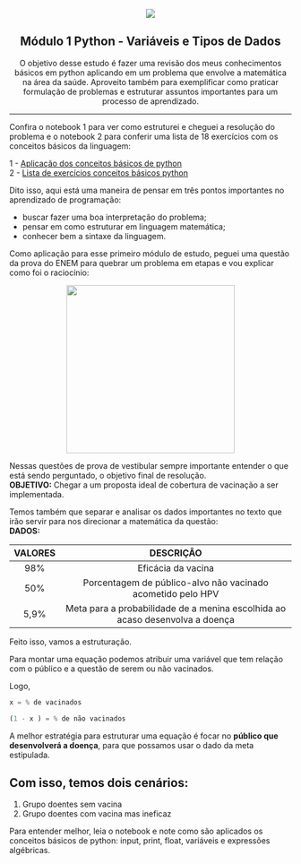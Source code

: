<p align="center">
  <img src="https://user-images.githubusercontent.com/113952506/204904623-60ad0780-fc95-4570-b822-fc1a9fae8fea.jpg" >
</p>

<h2 align="center">
 Módulo 1 Python - Variáveis e Tipos de Dados
</h2>

<p align="center">
 O objetivo desse estudo é fazer uma revisão dos meus conhecimentos básicos em python aplicando em um problema que envolve a matemática na área da saúde. Aproveito também para exemplificar como praticar formulação de problemas e estruturar assuntos importantes para um processo de aprendizado.
     </a>
</p>

---
Confira o notebook 1 para ver como estruturei e cheguei a resolução do problema e o notebook 2 para conferir uma lista de 18 exercícios com os conceitos básicos da linguagem:

1 - [Aplicação dos conceitos básicos de python](https://github.com/mariagabimiguel/MODULO1PythonVariaveiseTiposdeDados/blob/main/Módulo_1_Python_Variáveis_e_Tipos_de_Dados.ipynb)<br>
2 - [Lista de exercícios conceitos básicos python](https://github.com/mariagabimiguel/MODULO1PythonVariaveiseTiposdeDados/blob/main/Lista_1_Python_18_exercícios___Variáveis_e_Tipos_de_Dados.ipynb) <br>


 Dito isso, aqui está uma maneira de pensar em três pontos importantes no aprendizado de programação:

* buscar fazer uma boa interpretação do problema;
* pensar em como estruturar em linguagem matemática;
* conhecer bem a sintaxe da linguagem.

Como aplicação para esse primeiro módulo de estudo, peguei uma questão da prova do ENEM para quebrar um problema em etapas e vou explicar como foi o raciocínio:
 <div align="center">
<img src="https://user-images.githubusercontent.com/113952506/204931672-4e7bfb75-2602-4b50-b328-343c00a5ba67.png" width="300px" />
</div>
    </p>

Nessas questões de prova de vestibular sempre importante entender o que está sendo perguntado, o objetivo final de resolução. <br>
**OBJETIVO:** Chegar a um proposta ideal de cobertura de vacinação a ser implementada.

 
Temos também que separar e analisar os dados importantes no texto que irão servir para nos direcionar a matemática da questão: <br>
**DADOS:** <br>

 
 |VALORES|DESCRIÇÃO|
|:---------:|:-----------------------------------:|
| 98%	    |  Eficácia da vacina |
| 50%	    | Porcentagem de público-alvo não vacinado acometido pelo HPV |
| 5,9%	    | Meta para a probabilidade de a menina escolhida ao acaso desenvolva a doença |


Feito isso, vamos a estruturação. <br>

Para montar uma equação podemos atribuir uma variável que tem relação com o público e a questão de serem ou não vacinados.

Logo,

```jsx
x = % de vacinados

(1 - x ) = % de não vacinados
```


A melhor estratégia para estruturar uma equação é focar no **público que desenvolverá a doença**, para que possamos usar o dado da meta estipulada. <br>

Com isso, temos dois cenários:
--

1. Grupo doentes sem vacina  <br>
2. Grupo doentes com vacina mas ineficaz  <br>

Para entender melhor, leia o notebook e note como são aplicados os conceitos básicos de python: input, print, float, variáveis e expressões algébricas.



